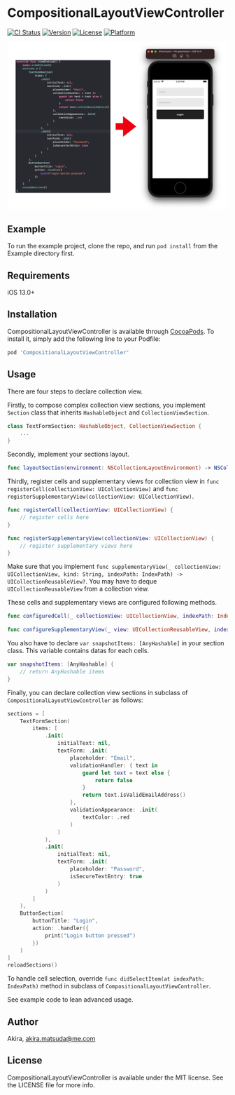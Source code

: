 # CompositionalLayoutViewController

[![CI Status](https://img.shields.io/travis/Akira/CompositionalLayoutViewController.svg?style=flat)](https://travis-ci.org/Akira/CompositionalLayoutViewController)
[![Version](https://img.shields.io/cocoapods/v/CompositionalLayoutViewController.svg?style=flat)](https://cocoapods.org/pods/CompositionalLayoutViewController)
[![License](https://img.shields.io/cocoapods/l/CompositionalLayoutViewController.svg?style=flat)](https://cocoapods.org/pods/CompositionalLayoutViewController)
[![Platform](https://img.shields.io/cocoapods/p/CompositionalLayoutViewController.svg?style=flat)](https://cocoapods.org/pods/CompositionalLayoutViewController)

![](Image/ss.png)

## Example

To run the example project, clone the repo, and run `pod install` from the Example directory first.

## Requirements

iOS 13.0+

## Installation

CompositionalLayoutViewController is available through [CocoaPods](https://cocoapods.org). To install
it, simply add the following line to your Podfile:

```ruby
pod 'CompositionalLayoutViewController'
```

## Usage
There are four steps to declare collection view.

Firstly, to compose complex collection view sections, you implement `Section` class that inherits `HashableObject` and `CollectionViewSection`.
```swift
class TextFormSection: HashableObject, CollectionViewSection {
    ...
}
```

Secondly, implement your sections layout.
```swift
func layoutSection(environment: NSCollectionLayoutEnvironment) -> NSCollectionLayoutSection
```

Thirdly, register cells and supplementary views for collection view in `func registerCell(collectionView: UICollectionView)` and `func registerSupplementaryView(collectionView: UICollectionView)`.
```swift
func registerCell(collectionView: UICollectionView) {
    // register cells here
}
```

```swift
func registerSupplementaryView(collectionView: UICollectionView) {
    // register supplementary views here
}
```
Make sure that you implement `func supplementaryView(_ collectionView: UICollectionView, kind: String, indexPath: IndexPath) -> UICollectionReusableView?`.
You may have to deque `UICollectionReusableView` from a collection view.

These cells and supplementary views are configured following methods.
```swift
func configuredCell(_ collectionView: UICollectionView, indexPath: IndexPath) -> UICollectionViewCell
```

```swift
func configureSupplementaryView(_ view: UICollectionReusableView, indexPath: IndexPath)
```

You also have to declare `var snapshotItems: [AnyHashable]` in your section class.
This variable contains datas for each cells.
```swift
var snapshotItems: [AnyHashable] {
    // return AnyHashable items
}
```


Finally, you can declare collection view sections in subclass of `CompositionalLayoutViewController` as follows:
```swift
sections = [
    TextFormSection(
        items: [
            .init(
                initialText: nil,
                textForm: .init(
                    placeholder: "Email",
                    validationHandler: { text in
                        guard let text = text else {
                            return false
                        }
                        return text.isValidEmailAddress()
                    },
                    validationAppearance: .init(
                        textColor: .red
                    )
                )
            ),
            .init(
                initialText: nil,
                textForm: .init(
                    placeholder: "Password",
                    isSecureTextEntry: true
                )
            )
        ]
    ),
    ButtonSection(
        buttonTitle: "Login",
        action: .handler({
            print("Login button pressed")
        })
    )
]
reloadSections()
```

To handle cell selection, override `func didSelectItem(at indexPath: IndexPath)` method in subclass of `CompositionalLayoutViewController`.

See example code to lean advanced usage.

## Author

Akira, akira.matsuda@me.com

## License

CompositionalLayoutViewController is available under the MIT license. See the LICENSE file for more info.
